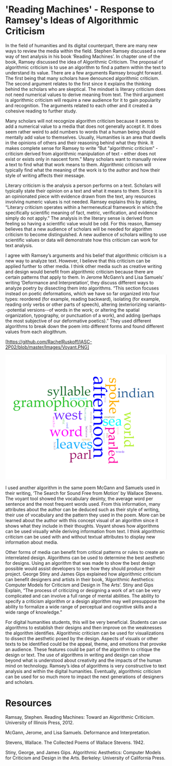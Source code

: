 # 'Reading Machines' - Response to Ramsey's Ideas of Algorithmic Criticism

  In the field of humanities and its digital counterpart, there are many new ways to review the media within the field. Stephen Ramsey discussed a new way of text analysis in his book ‘Reading Machines’. In chapter one of the book, Ramsey discussed the idea of Algorithmic Criticism. The proposal of algorithmic criticism is to use an algorithm to find a pattern within the text to understand its value. There are a few arguments Ramsey brought forward. The first being that many scholars have denounced algorithmic criticism. The second argument relates to the first since it explains the thinking behind the scholars who are skeptical. The mindset is literary criticism does not need numerical values to derive meaning from text. The third argument is algorithmic criticism will require a new audience for it to gain popularity and recognition. The arguments related to each other and it created a cohesive reading to further study. 

  Many scholars will not recognize algorithm criticism because it seems to add a numerical value to a media that does not generally accept it. It does seem rather weird to add numbers to words that a human being should mentally add value to themselves. Usually, Humanities is an area that dwells in the opinions of others and their reasoning behind what they think. It makes complete sense for Ramsey to write “But "algorithmic criticism" - criticism derived from algorithmic manipulation of text - either does not exist or exists only in nascent form.” Many scholars want to manually review a text to find what that work means to them. Algorithmic criticism will typically find what the meaning of the work is to the author and how their style of writing affects their message. 

  Literary criticism is the analysis a person performs on a text. Scholars will typically state their opinion on a text and what it means to them. Since it is an opinionated piece with evidence drawn from the text, any resources involving numeric values is not needed. Ramsey explains this by stating, “Literary criticism operates within a hermeneutical framework in which the specifically scientific meaning of fact, metric, verification, and evidence simply do not apply.” The analysis in the literary sense is derived from feeling so having a scientific value would be odd. For this reason, Ramsey believes that a new audience of scholars will be needed for algorithm criticism to become distinguished. A new audience of scholars willing to use scientific values or data will demonstrate how this criticism can work for text analysis. 

  I agree with Ramsey’s arguments and his belief that algorithmic criticism is a new way to analyze text. However, I believe that this criticism can be applied further to other media. I think other media such as creative writing and design would benefit from algorithmic criticism because there are certain patterns that apply to them. In Jerome McGann’s and Lisa Samuels’ writing ‘Deformance and Interpretation’, they discuss different ways to analyze poetry by dissecting them into algorithms. “This section focuses instead on poetic deformations, which we have so far organized into four types: reordered (for example, reading backward), isolating (for example, reading only verbs or other parts of speech), altering (exteriorizing variants--potential versions--of words in the work; or altering the spatial organization, typography, or punctuation of a work), and adding (perhaps the most subjective of our deformative poetics).” They used different algorithms to break down the poem into different forms and found different values from each alogithrum. 
  
  [https://github.com/RachelRuskoff/IASC-2P02/blob/master/Images/Voyant.PNG]
  
  ![](Images/Voyant.PNG)
  
  I used another algorithm in the same poem McGann and Samuels used in their writing, ‘The Search for Sound Free from Motion’ by Wallace Stevens. The voyant tool showed the vocabulary desinty, the average word per sentence and the most frequent words used. From this information, many attributes about the author can be deduced such as their style of writing, their use of vocabulary and the pattern they used in the poem. More can be learned about the author with this concept visual of an algorithm since it shows what they include in their thoughts. Voyant shows how algorithms can be used visually while deriving information from text. I think algorithmic criticism can be used with and without textual attributes to display new information about media.
  
  Other forms of media can benefit from critical patterns or rules to create an interrelated design. Algorithms can be used to determine the best aesthetic for designs. Using an algorithm that was made to show the best design possible would assist developers to see how they should produce their project. George Stiny and James Gips explained how algorithmic criticism can benefit designers and artists in their book, ‘Algorithmic Aesthetics: Computer Models for Criticism and Design in The Arts’. Stiny and Gips Explain, “The process of criticizing or designing a work of art can be very complicated and can involve a full range of mental abilities. The ability to specify a criticism algorithm or a design algorithm may well presuppose the ability to formalize a wide range of perceptual and cognitive skills and a wide range of knowledge.”
    
  For digital humanities students, this will be very beneficial. Students can use algorithms to establish their designs and then improve on the weaknesses the algorithm identifies. Algorithmic criticism can be used for visualizations to dissect the aesthetic posed by the design. Aspects of visuals or other texts to be identified could be the appeal, theme, and emotions that provoke an audience. These features could be part of the algorithm to critique the design or text. The use of algorithms in writing and design can show beyond what is understood about creativity and the impacts of the human mind on technology. Ramsey’s idea of algorithms is very constructive to text analysis and within the digital humanities. Eventually, algorithmic criticism can be used for so much more to impact the next generations of designers and scholars.


# Resources

Ramsay, Stephen. Reading Machines: Toward an Algorithmic Criticism. University of Illinois Press, 2012.

McGann, Jerome, and Lisa Samuels. Deformance and Interpretation.

Stevens, Wallace. The Collected Poems of Wallace Stevens. 1942.

Stiny, George, and James Gips. Algorithmic Aesthetics: Computer Models for Criticism and Design in the Arts. Berkeley: University of California Press.


